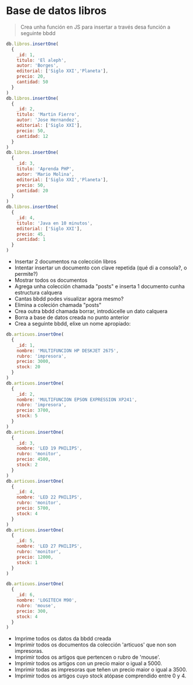 # Base de datos libros

> Crea unha función en JS para insertar a través desa función a seguinte bbdd

```js
db.libros.insertOne(
  {
    _id: 1,  
    titulo: 'El aleph',
    autor: 'Borges',
    editorial: ['Siglo XXI','Planeta'],
    precio: 20,
    cantidad: 50 
  }
)
db.libros.insertOne(
  {
    _id: 2,  
    titulo: 'Martin Fierro',
    autor: 'Jose Hernandez',
    editorial: ['Siglo XXI'],
    precio: 50,
    cantidad: 12
  }
)
db.libros.insertOne(
  {
    _id: 3,  
    titulo: 'Aprenda PHP',
    autor: 'Mario Molina',
    editorial: ['Siglo XXI','Planeta'],
    precio: 50,
    cantidad: 20
  }
)
db.libros.insertOne(
  {
    _id: 4,  
    titulo: 'Java en 10 minutos',
    editorial: ['Siglo XXI'],
    precio: 45,
    cantidad: 1 
  }
)
```


- Insertar 2 documentos na colección libros
- Intentar insertar un documento con clave repetida (qué di a consola?, o permite?)
- Mostrar todos os documentos
- Agrega unha colección chamada "posts" e inserta 1 documento cunha estructura calquera
- Cantas bbdd podes visualizar agora mesmo?
- Elimina a coleción chamada "posts"
- Crea outra bbdd chamada borrar, introdúcelle un dato calquera
- Borra a base de datos creada no punto anterior
- Crea a seguinte bbdd, elixe un nome apropiado:

```js
db.articuos.insertOne(
  {
    _id: 1,  
    nombre: 'MULTIFUNCION HP DESKJET 2675',
    rubro: 'impresora',
    precio: 3000,
    stock: 20 
  }
)
db.articuos.insertOne(
  {
    _id: 2,  
    nombre: 'MULTIFUNCION EPSON EXPRESSION XP241',
    rubro: 'impresora',
    precio: 3700,
    stock: 5 
  }
)
db.articuos.insertOne(
  {
    _id: 3,  
    nombre: 'LED 19 PHILIPS',
    rubro: 'monitor',
    precio: 4500,
    stock: 2
  }
)
db.articuos.insertOne(
  {
    _id: 4,  
    nombre: 'LED 22 PHILIPS',
    rubro: 'monitor',
    precio: 5700,
    stock: 4
  }
)
db.articuos.insertOne(
  {
    _id: 5,  
    nombre: 'LED 27 PHILIPS',
    rubro: 'monitor',
    precio: 12000,
    stock: 1
  }
)

db.articuos.insertOne(
  {
    _id: 6,  
    nombre: 'LOGITECH M90',
    rubro: 'mouse',
    precio: 300,
    stock: 4
  }
)


```

- Imprime todos os datos da bbdd creada
- Imprimir todos os documentos da colección 'articuos' que non son impresoras.
- Imprimir todos os artigos que pertencen o rubro de 'mouse'.
- Imprimir todos os artigos con un precio maior o igual a 5000.
- Imprimir todas as impresoras que teñen un precio maior o igual a 3500.
- Imprimir todos os artigos cuyo stock atópase comprendido entre 0 y 4.